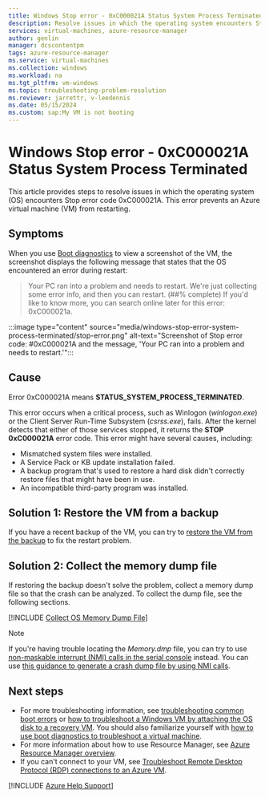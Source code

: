 ```yaml
---
title: Windows Stop error - 0xC000021A Status System Process Terminated
description: Resolve issues in which the operating system encounters Stop error 0xC000021A and can't restart an Azure virtual machine.
services: virtual-machines, azure-resource-manager
author: genlin
manager: dcscontentpm
tags: azure-resource-manager
ms.service: virtual-machines
ms.collection: windows
ms.workload: na
ms.tgt_pltfrm: vm-windows
ms.topic: troubleshooting-problem-resolution
ms.reviewer: jarrettr, v-leedennis
ms.date: 05/15/2024
ms.custom: sap:My VM is not booting
---
```


# Windows Stop error - 0xC000021A Status System Process Terminated

This article provides steps to resolve issues in which the operating system (OS) encounters Stop error code 0xC000021A. This error prevents an Azure virtual machine (VM) from restarting.

## Symptoms

When you use [Boot diagnostics](./boot-diagnostics.md) to view a screenshot of the VM, the screenshot displays the following message that states that the OS encountered an error during restart:

> Your PC ran into a problem and needs to restart. We're just collecting some error info, and then you can restart. (##% complete) If you'd like to know more, you can search online later for this error: 0xC000021a.

:::image type="content" source="media/windows-stop-error-system-process-terminated/stop-error.png" alt-text="Screenshot of Stop error code: #0xC000021A and the message, 'Your PC ran into a problem and needs to restart.'":::

## Cause

Error 0xC000021A means **STATUS_SYSTEM_PROCESS_TERMINATED**.

This error occurs when a critical process, such as Winlogon (*winlogon.exe*) or the Client Server Run-Time Subsystem (*csrss.exe*), fails. After the kernel detects that either of those services stopped, it returns the **STOP 0xC000021A** error code. This error might have several causes, including:

- Mismatched system files were installed.
- A Service Pack or KB update installation failed.
- A backup program that's used to restore a hard disk didn't correctly restore files that might have been in use.
- An incompatible third-party program was installed.

## Solution 1: Restore the VM from a backup

If you have a recent backup of the VM, you can try to [restore the VM from the backup](/azure/backup/backup-azure-arm-restore-vms) to fix the restart problem.

## Solution 2: Collect the memory dump file

If restoring the backup doesn't solve the problem, collect a memory dump file so that the crash can be analyzed. To collect the dump file, see the following sections.

[!INCLUDE [Collect OS Memory Dump File](../../../includes/azure/collect-os-memory-dump-file.md)]

> [!NOTE]
> If you're having trouble locating the *Memory.dmp* file, you can try to use [non-maskable interrupt (NMI) calls in the serial console](./serial-console-windows.md#use-the-serial-console-for-nmi-calls) instead. You can use [this guidance to generate a crash dump file by using NMI calls](../../../windows-client/performance/generate-a-kernel-or-complete-crash-dump.md#use-nmi).

## Next steps

- For more troubleshooting information, see [troubleshooting common boot errors](./boot-error-troubleshoot.md) or [how to troubleshoot a Windows VM by attaching the OS disk to a recovery VM](./troubleshoot-recovery-disks-windows.md). You should also familiarize yourself with [how to use boot diagnostics to troubleshoot a virtual machine](./boot-diagnostics.md).
- For more information about how to use Resource Manager, see [Azure Resource Manager overview](/azure/azure-resource-manager/management/overview).
- If you can't connect to your VM, see [Troubleshoot Remote Desktop Protocol (RDP) connections to an Azure VM](./troubleshoot-rdp-connection.md).

[!INCLUDE [Azure Help Support](../../../includes/azure-help-support.md)]
